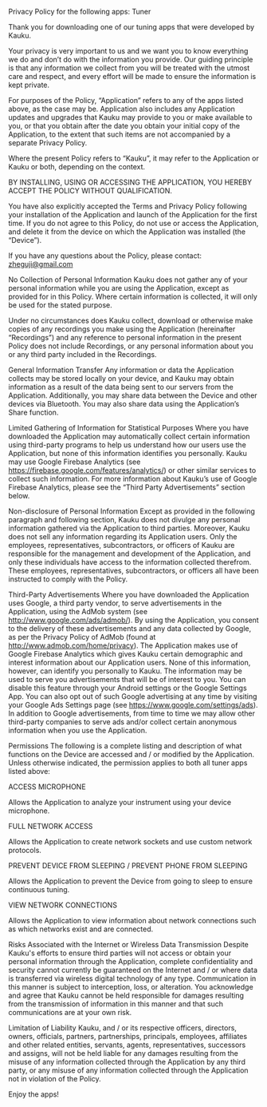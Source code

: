 Privacy Policy for the following apps:
Tuner

Thank you for downloading one of our tuning apps that were developed by Kauku.

Your privacy is very important to us and we want you to know everything we do and don’t do with the information you provide. Our guiding principle is that any information we collect from you will be treated with the utmost care and respect, and every effort will be made to ensure the information is kept private.

For purposes of the Policy, “Application” refers to any of the apps listed above, as the case may be. Application also includes any Application updates and upgrades that Kauku may provide to you or make available to you, or that you obtain after the date you obtain your initial copy of the Application, to the extent that such items are not accompanied by a separate Privacy Policy.

Where the present Policy refers to “Kauku”, it may refer to the Application or Kauku or both, depending on the context.

BY INSTALLING, USING OR ACCESSING THE APPLICATION, YOU HEREBY ACCEPT THE POLICY WITHOUT QUALIFICATION.

You have also explicitly accepted the Terms and Privacy Policy following your installation of the Application and launch of the Application for the first time. If you do not agree to this Policy, do not use or access the Application, and delete it from the device on which the Application was installed (the “Device”).

If you have any questions about the Policy, please contact: zheguji@gmail.com

No Collection of Personal Information
Kauku does not gather any of your personal information while you are using the Application, except as provided for in this Policy. Where certain information is collected, it will only be used for the stated purpose.

Under no circumstances does Kauku collect, download or otherwise make copies of any recordings you make using the Application (hereinafter “Recordings”) and any reference to personal information in the present Policy does not include Recordings, or any personal information about you or any third party included in the Recordings.

General Information Transfer
Any information or data the Application collects may be stored locally on your device, and Kauku may obtain information as a result of the data being sent to our servers from the Application. Additionally, you may share data between the Device and other devices via Bluetooth. You may also share data using the Application’s Share function.

Limited Gathering of Information for Statistical Purposes
Where you have downloaded the Application may automatically collect certain information using third-party programs to help us understand how our users use the Application, but none of this information identifies you personally. Kauku may use Google Firebase Analytics (see https://firebase.google.com/features/analytics/) or other similar services to collect such information. For more information about Kauku’s use of Google Firebase Analytics, please see the “Third Party Advertisements” section below.

Non-disclosure of Personal Information
Except as provided in the following paragraph and following section, Kauku does not divulge any personal information gathered via the Application to third parties. Moreover, Kauku does not sell any information regarding its Application users. Only the employees, representatives, subcontractors, or officers of Kauku are responsible for the management and development of the Application, and only these individuals have access to the information collected therefrom. These employees, representatives, subcontractors, or officers all have been instructed to comply with the Policy.

Third-Party Advertisements
Where you have downloaded the Application uses Google, a third party vendor, to serve advertisements in the Application, using the AdMob system (see http://www.google.com/ads/admob/). By using the Application, you consent to the delivery of these advertisements and any data collected by Google, as per the Privacy Policy of AdMob (found at http://www.admob.com/home/privacy). The Application makes use of Google Firebase Analytics which gives Kauku certain demographic and interest information about our Application users. None of this information, however, can identify you personally to Kauku. The information may be used to serve you advertisements that will be of interest to you. You can disable this feature through your Android settings or the Google Settings App. You can also opt out of such Google advertising at any time by visiting your Google Ads Settings page (see https://www.google.com/settings/ads). In addition to Google advertisements, from time to time we may allow other third-party companies to serve ads and/or collect certain anonymous information when you use the Application.

Permissions
The following is a complete listing and description of what functions on the Device are accessed and / or modified by the Application. Unless otherwise indicated, the permission applies to both all tuner apps listed above:

ACCESS MICROPHONE

Allows the Application to analyze your instrument using your device microphone.

FULL NETWORK ACCESS

Allows the Application to create network sockets and use custom network protocols.

PREVENT DEVICE FROM SLEEPING / PREVENT PHONE FROM SLEEPING

Allows the Application to prevent the Device from going to sleep to ensure continuous tuning.

VIEW NETWORK CONNECTIONS

Allows the Application to view information about network connections such as which networks exist and are connected.

Risks Associated with the Internet or Wireless Data Transmission
Despite Kauku's efforts to ensure third parties will not access or obtain your personal information through the Application, complete confidentiality and security cannot currently be guaranteed on the Internet and / or where data is transferred via wireless digital technology of any type. Communication in this manner is subject to interception, loss, or alteration. You acknowledge and agree that Kauku cannot be held responsible for damages resulting from the transmission of information in this manner and that such communications are at your own risk.

Limitation of Liability
Kauku, and / or its respective officers, directors, owners, officials, partners, partnerships, principals, employees, affiliates and other related entities, servants, agents, representatives, successors and assigns, will not be held liable for any damages resulting from the misuse of any information collected through the Application by any third party, or any misuse of any information collected through the Application not in violation of the Policy.


Enjoy the apps!